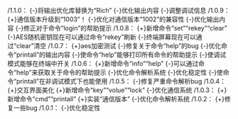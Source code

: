 /1.1.0：
{-}将输出优化库替换为“Rich”
{-}优化输出内容
{-}调整调试信息
/1.0.9：
{+}通信版本升级到“1003”！
{-}优化对通信版本“1002”的兼容性
{-}优化输出内容
{-}修正对于命令“login”的帮助提示
/1.0.8：
{+}新增命令“set”“rekey”“clear”
{-}AES随机密钥现在可以通过命令“rekey”刷新
{-}终端屏幕现在可以通过“clear”清空
/1.0.7：
{+}aes加密测试
{-}修复关于命令“help”的bug
{-}优化命令“printall”的输出内容
{-}使命令“help”能够打印所有命令的帮助提示
{-}使调试模式能够在终端中开关
/1.0.6：
{+}新增命令“info”“help”
{-}可以通过命令“help”来获取关于命令的帮助提示
{-}优化命令解析系统
{-}优化稳定性
{-}使命令“printall”在非调试模式下也能使用
/1.0.5：
{-}修复严重命令解析bug
/1.0.4：
{+}交互界面美化
{+}新增命令“key”“volue”“lock”
{-}优化通信系统
/1.0.3：
{+}新增命令“cmd”“printall”
{+}实装“通信版本”
{-}优化命令解析系统
/1.0.2：
{+}修复一些bug
/1.0.1：
{-}优化稳定性
